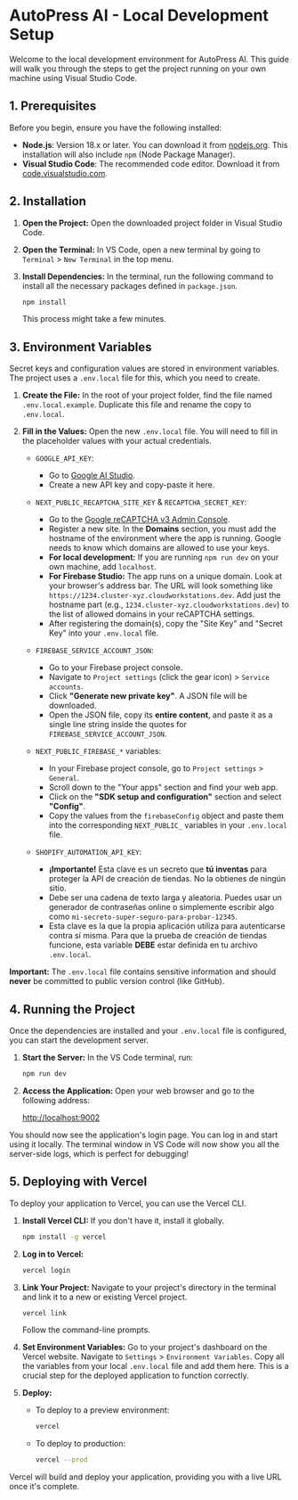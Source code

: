 # AutoPress AI - Local Development Setup

Welcome to the local development environment for AutoPress AI. This guide will walk you through the steps to get the project running on your own machine using Visual Studio Code.

## 1. Prerequisites

Before you begin, ensure you have the following installed:

-   **Node.js**: Version 18.x or later. You can download it from [nodejs.org](https://nodejs.org/). This installation will also include `npm` (Node Package Manager).
-   **Visual Studio Code**: The recommended code editor. Download it from [code.visualstudio.com](https://code.visualstudio.com/).

## 2. Installation

1.  **Open the Project:** Open the downloaded project folder in Visual Studio Code.
2.  **Open the Terminal:** In VS Code, open a new terminal by going to `Terminal` > `New Terminal` in the top menu.
3.  **Install Dependencies:** In the terminal, run the following command to install all the necessary packages defined in `package.json`.

    ```bash
    npm install
    ```

    This process might take a few minutes.

## 3. Environment Variables

Secret keys and configuration values are stored in environment variables. The project uses a `.env.local` file for this, which you need to create.

1.  **Create the File:** In the root of your project folder, find the file named `.env.local.example`. Duplicate this file and rename the copy to `.env.local`.

2.  **Fill in the Values:** Open the new `.env.local` file. You will need to fill in the placeholder values with your actual credentials.

    -   `GOOGLE_API_KEY`:
        -   Go to [Google AI Studio](https://aistudio.google.com/app/apikey).
        -   Create a new API key and copy-paste it here.

    -   `NEXT_PUBLIC_RECAPTCHA_SITE_KEY` & `RECAPTCHA_SECRET_KEY`:
        -   Go to the [Google reCAPTCHA v3 Admin Console](https://www.google.com/recaptcha/admin/create).
        -   Register a new site. In the **Domains** section, you must add the hostname of the environment where the app is running. Google needs to know which domains are allowed to use your keys.
        -   **For local development:** If you are running `npm run dev` on your own machine, add `localhost`.
        -   **For Firebase Studio:** The app runs on a unique domain. Look at your browser's address bar. The URL will look something like `https://1234.cluster-xyz.cloudworkstations.dev`. Add just the hostname part (e.g., `1234.cluster-xyz.cloudworkstations.dev`) to the list of allowed domains in your reCAPTCHA settings.
        -   After registering the domain(s), copy the "Site Key" and "Secret Key" into your `.env.local` file.

    -   `FIREBASE_SERVICE_ACCOUNT_JSON`:
        -   Go to your Firebase project console.
        -   Navigate to `Project settings` (click the gear icon) > `Service accounts`.
        -   Click **"Generate new private key"**. A JSON file will be downloaded.
        -   Open the JSON file, copy its **entire content**, and paste it as a single line string inside the quotes for `FIREBASE_SERVICE_ACCOUNT_JSON`.

    -   `NEXT_PUBLIC_FIREBASE_*` variables:
        -   In your Firebase project console, go to `Project settings` > `General`.
        -   Scroll down to the "Your apps" section and find your web app.
        -   Click on the **"SDK setup and configuration"** section and select **"Config"**.
        -   Copy the values from the `firebaseConfig` object and paste them into the corresponding `NEXT_PUBLIC_` variables in your `.env.local` file.
    
    -   `SHOPIFY_AUTOMATION_API_KEY`:
        -   **¡Importante!** Esta clave es un secreto que **tú inventas** para proteger la API de creación de tiendas. No la obtienes de ningún sitio.
        -   Debe ser una cadena de texto larga y aleatoria. Puedes usar un generador de contraseñas online o simplemente escribir algo como `mi-secreto-super-seguro-para-probar-12345`.
        -   Esta clave es la que la propia aplicación utiliza para autenticarse contra sí misma. Para que la prueba de creación de tiendas funcione, esta variable **DEBE** estar definida en tu archivo `.env.local`.

**Important:** The `.env.local` file contains sensitive information and should **never** be committed to public version control (like GitHub).

## 4. Running the Project

Once the dependencies are installed and your `.env.local` file is configured, you can start the development server.

1.  **Start the Server:** In the VS Code terminal, run:

    ```bash
    npm run dev
    ```

2.  **Access the Application:** Open your web browser and go to the following address:

    [http://localhost:9002](http://localhost:9002)

You should now see the application's login page. You can log in and start using it locally. The terminal window in VS Code will now show you all the server-side logs, which is perfect for debugging!

## 5. Deploying with Vercel

To deploy your application to Vercel, you can use the Vercel CLI.

1.  **Install Vercel CLI:** If you don't have it, install it globally.
    ```bash
    npm install -g vercel
    ```

2.  **Log in to Vercel:**
    ```bash
    vercel login
    ```

3.  **Link Your Project:** Navigate to your project's directory in the terminal and link it to a new or existing Vercel project.
    ```bash
    vercel link
    ```
    Follow the command-line prompts.

4.  **Set Environment Variables:** Go to your project's dashboard on the Vercel website. Navigate to `Settings` > `Environment Variables`. Copy all the variables from your local `.env.local` file and add them here. This is a crucial step for the deployed application to function correctly.

5.  **Deploy:**
    - To deploy to a preview environment:
      ```bash
      vercel
      ```
    - To deploy to production:
      ```bash
      vercel --prod
      ```

Vercel will build and deploy your application, providing you with a live URL once it's complete.
